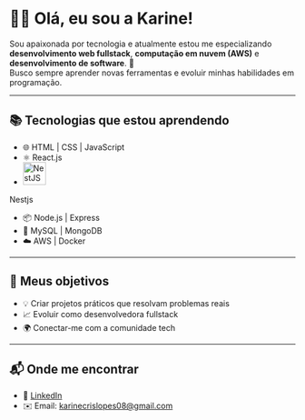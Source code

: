 # 👩‍💻 Olá, eu sou a Karine!

Sou apaixonada por tecnologia e atualmente estou me especializando **desenvolvimento web fullstack**, **computação em nuvem (AWS)** e **desenvolvimento de software**. 🚀  
Busco sempre aprender novas ferramentas e evoluir minhas habilidades em programação.  

---

## 📚 Tecnologias que estou aprendendo
- 🌐 HTML | CSS | JavaScript  
- ⚛️ React.js
- <img src="https://nestjs.com/img/logo-small.svg" width="40" height="40" alt="NestJS Logo"/>
Nestjs
- 📦 Node.js | Express  
- 🐬 MySQL | MongoDB  
- ☁️ AWS | Docker  

---

## 🌟 Meus objetivos
- 💡 Criar projetos práticos que resolvam problemas reais  
- 📈 Evoluir como desenvolvedora fullstack  
- 🌍 Conectar-me com a comunidade tech  

---

## 📬 Onde me encontrar
- 💼 [LinkedIn](https://www.linkedin.com/in/karine-cristine-lopes-dos-santos/)  
- ✉️ Email: karinecrislopes08@gmail.com

<!--
**k4rin/k4rin** is a ✨ _special_ ✨ repository because its `README.md` (this file) appears on your GitHub profile.

Here are some ideas to get you started:

- 🔭 I’m currently working on ...
- 🌱 I’m currently learning ...
- 👯 I’m looking to collaborate on ...
- 🤔 I’m looking for help with ...
- 💬 Ask me about ...
- 📫 How to reach me: ...
- 😄 Pronouns: ...
- ⚡ Fun fact: ...
-->

